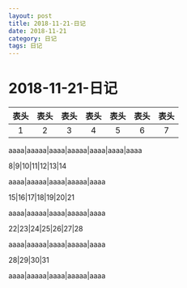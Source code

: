 ```yaml
---
layout: post
title: 2018-11-21-日记
date: 2018-11-21
category: 日记
tags: 日记
---
```

# 2018-11-21-日记

表头|表头|表头|表头|表头|表头|表头
:--:|:--:|:--:|:--:|:--:|:--:|:--:
1|2|3|4|5|6|7

aaaa|aaaaa|aaaa|aaaaa|aaaa|aaaa|aaaa

8|9|10|11|12|13|14

aaaa|aaaaa|aaaa|aaaaa|aaaa

15|16|17|18|19|20|21

aaaa|aaaaa|aaaa|aaaaa|aaaa

22|23|24|25|26|27|28

aaaa|aaaaa|aaaa|aaaaa|aaaa

28|29|30|31
 
aaaa|aaaaa|aaaa|aaaaa|aaaa
 
